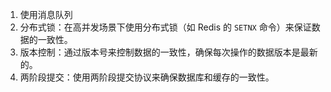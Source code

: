 1. 使用消息队列
2. 分布式锁：在高并发场景下使用分布式锁（如 Redis 的 `SETNX` 命令）来保证数据的一致性。
3. 版本控制：通过版本号来控制数据的一致性，确保每次操作的数据版本是最新的。
4. 两阶段提交：使用两阶段提交协议来确保数据库和缓存的一致性。